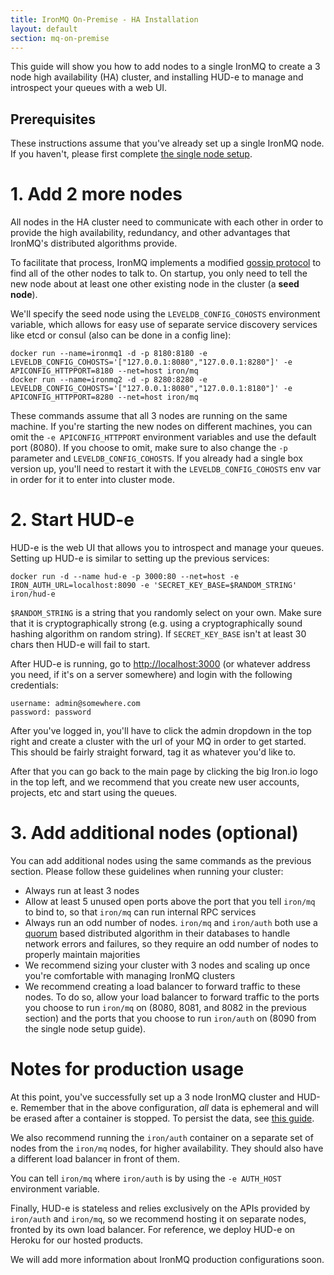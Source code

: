 ```yaml
---
title: IronMQ On-Premise - HA Installation
layout: default
section: mq-on-premise
---
```


This guide will show you how to add nodes to a single IronMQ to create a
3 node high availability (HA) cluster, and installing HUD-e to manage
and introspect your queues with a web UI.

## Prerequisites

These instructions assume that you've already set up a single IronMQ node.
If you haven't, please first complete
[the single node setup](/mq/3/on-premise/installation/single.html).

# 1. Add 2 more nodes

All nodes in the HA cluster need to communicate with each other in order
to provide the high availability, redundancy, and other advantages that IronMQ's
distributed algorithms provide.

To facilitate that process, IronMQ implements a modified [gossip protocol](http://en.wikipedia.org/wiki/Gossip_protocol) to find all of the other
nodes to talk to. On startup, you only need to tell the new node about at least one other
existing node in the cluster (a **seed node**).

We'll specify the seed node using the `LEVELDB_CONFIG_COHOSTS` environment variable,
which allows for easy use of separate service discovery services like etcd or
consul (also can be done in a config line):

```
docker run --name=ironmq1 -d -p 8180:8180 -e LEVELDB_CONFIG_COHOSTS='["127.0.0.1:8080","127.0.0.1:8280"]' -e APICONFIG_HTTPPORT=8180 --net=host iron/mq
docker run --name=ironmq2 -d -p 8280:8280 -e LEVELDB_CONFIG_COHOSTS='["127.0.0.1:8080","127.0.0.1:8180"]' -e APICONFIG_HTTPPORT=8280 --net=host iron/mq
```

These commands assume that all 3 nodes are running on the same machine.
If you're starting the new nodes on different machines, you can omit the
`-e APICONFIG_HTTPPORT` environment variables and use the default port (8080).
If you choose to omit, make sure to also change the `-p` parameter and
`LEVELDB_CONFIG_COHOSTS`. If you already had a single box version up, you'll
need to restart it with the `LEVELDB_CONFIG_COHOSTS` env var in order for it
to enter into cluster mode.

# 2. Start HUD-e

HUD-e is the web UI that allows you to introspect and manage your queues.
Setting up HUD-e is similar to setting up the previous services:

```
docker run -d --name hud-e -p 3000:80 --net=host -e IRON_AUTH_URL=localhost:8090 -e 'SECRET_KEY_BASE=$RANDOM_STRING' iron/hud-e
```

`$RANDOM_STRING` is a string that you randomly select on your own. Make sure that
it is cryptographically strong (e.g. using a cryptographically sound hashing
algorithm on random string). If `SECRET_KEY_BASE` isn't at least 30 chars then HUD-e
will fail to start.

After HUD-e is running, go to [http://localhost:3000](http://localhost:3000) (or whatever
address you need, if it's on a server somewhere) and login with the following credentials:

```
username: admin@somewhere.com
password: password
```

After you've logged in, you'll have to click the admin dropdown in the top
right and create a cluster with the url of your MQ in order to get started.
This should be fairly straight forward, tag it as whatever you'd like to.

After that you can go back to the main page by clicking the big Iron.io logo in the top left,
and we recommend that you create new user accounts, projects, etc and start
using the queues.

# 3. Add additional nodes (optional)

You can add additional nodes using the same commands as the previous section.
Please follow these guidelines when running your cluster:

- Always run at least 3 nodes
- Allow at least 5 unused open ports above the port that you tell `iron/mq` to bind to,
so that `iron/mq` can run internal RPC services
- Always run an odd number of nodes. `iron/mq` and `iron/auth` both use a [quorum](http://en.wikipedia.org/wiki/Quorum_%28distributed_computing%29) based
distributed algorithm in their databases to handle network errors and failures,
so they require an odd number of nodes to properly maintain majorities
- We recommend sizing your cluster with 3 nodes and scaling up once you're comfortable with
managing IronMQ clusters
- We recommend creating a load balancer to forward traffic to these nodes. To do so,
allow your load balancer to forward traffic to the ports you choose to run `iron/mq`
on (8080, 8081, and 8082 in the previous section) and the ports that you choose to run
`iron/auth` on (8090 from the single node setup guide).

# Notes for production usage

At this point, you've successfully set up a 3 node IronMQ cluster and HUD-e.
Remember that in the above configuration, *all* data is ephemeral and will be erased
after a container is stopped. To persist the data, see [this guide](https://docs.docker.com/userguide/dockervolumes/).

We also recommend running the `iron/auth` container on a separate set of nodes
from the `iron/mq` nodes, for higher availability. They should also have a different
load balancer in front of them.

You can tell `iron/mq` where `iron/auth` is by using the `-e AUTH_HOST` environment variable.

Finally, HUD-e is stateless and relies exclusively on the APIs provided by
`iron/auth` and `iron/mq`, so we recommend hosting it on separate nodes, fronted
by its own load balancer. For reference, we deploy HUD-e on Heroku for our
hosted products.

We will add more information about IronMQ production configurations soon.
